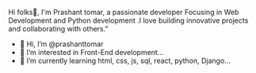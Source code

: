 Hi folks👋, I'm Prashant tomar, a passionate developer Focusing in Web Development and Python development .I love building innovative projects and collaborating with others."

- 👋 Hi, I’m @prashanttomar
- 👀 I’m interested in Front-End development...
- 🌱 I’m currently learning html, css, js, sql, react, python, Django...
<!---
Thakurprashan/Thakurprashan is a ✨ special ✨ repository because its `README.md` (this file) appears on your GitHub profile.
You can click the Preview link to take a look at your changes.
--->
